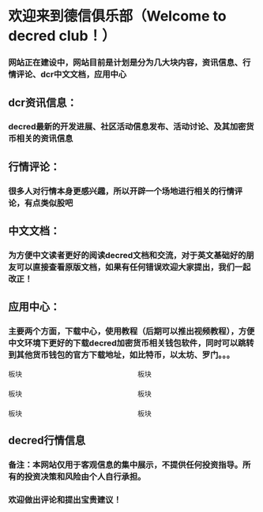 

# **欢迎来到德信俱乐部（Welcome to decred club！）**

<h3 class="txt2">网站正在建设中，网站目前是计划是分为几大块内容，资讯信息、行情评论、dcr中文文档，应用中心</h3>

## dcr资讯信息：
### decred最新的开发进展、社区活动信息发布、活动讨论、及其加密货币相关的资讯信息
## 行情评论：
### 很多人对行情本身更感兴趣，所以开辟一个场地进行相关的行情评论，有点类似股吧
## 中文文档：
### 为方便中文读者更好的阅读decred文档和交流，对于英文基础好的朋友可以直接查看原版文档，如果有任何错误欢迎大家提出，我们一起改正！
## 应用中心：
### 主要两个方面，下载中心，使用教程（后期可以推出视频教程），方便中文环境下更好的下载decred加密货币相关钱包软件，同时可以跳转到其他货币钱包的官方下载地址，如比特币，以太坊、罗门。。。
<!DOCTYPE html>
<html>
<head>
  <title>网页标题</title>
  <style>
/* 设置格子的样式 */
.grid {
  display: grid;
  grid-template-columns: repeat(2, 1fr);
  grid-gap: 20px;
}

/* 设置格子的共同样式 */
.grid-item {
  height: 200px;
  text-align: center;
  font-size: 45px;
  color: white;
  cursor: pointer;
  display: flex;
  align-items: center;
  justify-content: center;
  border-radius: 10px; /* 添加圆角效果 */
  box-shadow: 0px 2px 6px rgba(0, 0, 0, 0.1); /* 添加阴影效果 */
}
/* 定义风险揭示的颜色的样式 */
.txt1 {
  color: red;
}

/* 定义不同格子颜色的样式 */
.red {
  background-color: blue;
}

.blue {
  background-color: blue;
}

.green {
  background-color: blue;
}

.yellow {
  background-color: blue;
}

.purple {
  background-color: purple;
}

.orange {
  background-color: orange;
}

/* 设置行情容器的样式 */
.container {
  width: 100%;
  height: 100%;
}

  </style>
  <script type="text/javascript" src="https://s3.tradingview.com/tv.js"></script>
</head>
</head>
<body>
  <div class="grid">
    <div class="grid-item red" onclick="joinTelegramGroup()">
      板块
    </div>
    <div class="grid-item blue" onclick="location.href='newsletter.html'">
      板块
    </div>
    <div class="grid-item green" onclick="location.href='market.html'">
      板块
    </div>
    <div class="grid-item yellow" onclick="location.href='docs.html'">
      板块
    </div>
    <div class="grid-item purple" onclick="location.href='community.html'">
      板块
    </div>
    <div class="grid-item orange" onclick="location.href='another-page.html'">
      板块
    </div>
   </div> 
<!-- 创建一个容器用于显示行情图 -->   
<h2 id="__comments">decred行情信息</h2>
<div class="container">
</div>

<script >
function joinTelegramGroup() {
  window.location.href = 'https://t.me/decredzh';  // 替换为电报群的URL
}
</script>

</body>
</html>
<h3 class="txt1">备注：本网站仅用于客观信息的集中展示，不提供任何投资指导。所有的投资决策和风险由个人自行承担。</h3>
<h3 id="__comments">欢迎做出评论和提出宝贵建议！</h3>
<br>
<!-- Insert generated snippet here -->
<script src="https://giscus.app/client.js"
        data-repo="Cagedbird1/decred-giscus"
        data-repo-id="R_kgDOJjLJEg"
        data-category="Announcements"
        data-category-id="DIC_kwDOJjLJEs4CWfeh"
        data-mapping="url"
        data-strict="0"
        data-reactions-enabled="1"
        data-emit-metadata="0"
        data-input-position="bottom"
        data-theme="preferred_color_scheme"
        data-lang="zh-CN"
        crossorigin="anonymous"
        async>
</script>
<script>
    var giscus = document.querySelector("script[src*=giscus]")
    /* Set palette on initial load */
    var palette = __md_get("__palette")
    if (palette && typeof palette.color === "object") {
      var theme = palette.color.scheme === "slate" ? "dark" : "light"
      giscus.setAttribute("data-theme", theme) 
    }

    /* Register event handlers after documented loaded */
    document.addEventListener("DOMContentLoaded", function() {
      var ref = document.querySelector("[data-md-component=palette]")
      ref.addEventListener("change", function() {
        var palette = __md_get("__palette")
        if (palette && typeof palette.color === "object") {
          var theme = palette.color.scheme === "slate" ? "dark" : "light"

          /* Instruct Giscus to change theme */
          var frame = document.querySelector(".giscus-frame")
          frame.contentWindow.postMessage(
            { giscus: { setConfig: { theme } } },
            "https://giscus.app"
          )
        }
      })
    })
  </script>

